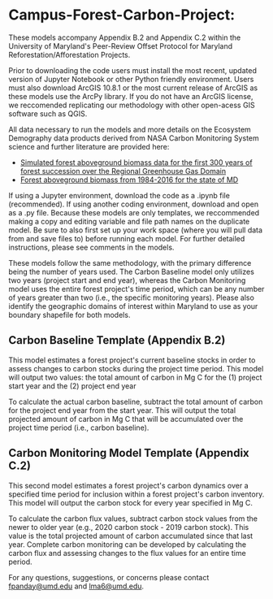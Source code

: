 # Campus-Forest-Carbon-Project: 
These models accompany Appendix  B.2 and Appendix C.2 within the University of Maryland's Peer-Review Offset Protocol for Maryland Reforestation/Afforestation Projects. 

Prior to downloading the code users must install the most recent, updated version of Jupyter Notebook or other Python friendly environment. Users must also download ArcGIS 10.8.1 or the most current release of ArcGIS as these models use the ArcPy library. If you do not have an ArcGIS license, we reccomended replicating our methodology with other open-acess GIS software such as QGIS. 

All data necessary to run the models and more details on the Ecosystem Demography data products derived from NASA Carbon Monitoring System science and further literature are provided here:
- [Simulated forest aboveground biomass data for the first 300 years of forest succession over the Regional Greenhouse Gas Domain](10.5281/zenodo.6506453)
- [Forest aboveground biomass from 1984-2016 for the state of MD](10.5281/zenodo.6506502)

If using a Jupyter environment, download the code as a .ipynb file (recommended). If using another coding environment, download and open as a .py file.
Because these models are only templates, we reccommended making a copy and editing variable and file path names on the duplicate model. Be sure to also first set up your work space (where you will pull data from and save files to) before running each model. For further detailed instructions, please see comments in the models.

These models follow the same methodology, with the primary difference being the number of years used. The Carbon Baseline model only utilizes two years (project start and end year), whereas the Carbon Monitoring model uses the entire forest project's time period, which can be any number of years greater than two (i.e., the specific monitoring years). Please also identify the geographic domains of interest within Maryland to use as your boundary shapefile for both models.  

## Carbon Baseline Template (Appendix B.2) 
This model estimates a forest project's current baseline stocks in order to assess changes to carbon stocks during the project time period. This model will output two values: the total amount of carbon in Mg C for the (1) project start year and the (2) project end year

To calculate the actual carbon baseline, subtract the total amount of carbon for the project end year from the start year. This will output the total projected amount of carbon in Mg C that will be accumulated over the project time period (i.e., carbon baseline). 

## Carbon Monitoring Model Template (Appendix C.2)
This second model estimates a forest project's carbon dynamics over a specified time period for inclusion within a forest project's carbon inventory. This model will output the carbon stock for every year specified in Mg C. 

To calculate the carbon flux values, subtract carbon stock values from the newer to older year (e.g., 2020 carbon stock - 2019 carbon stock). This value is the total projected amount of carbon accumulated since that last year. Complete carbon monitoring can be developed by calculating the carbon flux and assessing changes to the flux values for an entire time period. 

For any questions, suggestions, or concerns please contact fpanday@umd.edu and lma6@umd.edu. 
